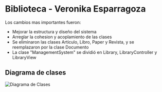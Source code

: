 # Biblioteca - Veronika Esparragoza

Los cambios mas importantes fueron:
- Mejorar la estructura y diseño del sistema
- Arreglar la cohesion y acoplamiento de las clases
- Se eliminaron las clases Articulo, Libro, Paper y Revista, y se reemplazaron por la clase Documento
- La clase "ManagementSystem" se dividió en Library, LibraryController y LibraryView

## Diagrama de clases
![Diagrama de Clases](./docs/diagrama_clases.png)